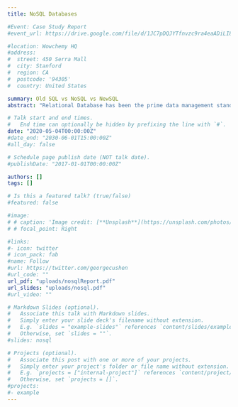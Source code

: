 ```yaml
---
title: NoSQL Databases

#Event: Case Study Report
#event_url: https://drive.google.com/file/d/1JC7pDQJYTfnvzc9ra4eaADiLI8bFRE1j/view?usp=sharing

#location: Wowchemy HQ
#address:
#  street: 450 Serra Mall
#  city: Stanford
#  region: CA
#  postcode: '94305'
#  country: United States

summary: Old SQL vs NoSQL vs NewSQL
abstract: "Relational Database has been the prime data management standard all around the world for several years. It has been the legacy vendor with mediocre performance in the new world. The need for faster, more scalable and flexible data management system raised in the recent years, that led to the development of NoSQL. However, NoSQL compromised on SQL and ACID to obtain Scalability. Hence a new Data Management System called NewSQL was brought into light which is ACID compliant, SQL based, Scalable, Distributed and highly available RDBMS system. They focus on making the Traditional SQL (RDBMS) perform better and scale better than NoSQL."

# Talk start and end times.
#   End time can optionally be hidden by prefixing the line with `#`.
date: "2020-05-04T00:00:00Z"
#date_end: "2030-06-01T15:00:00Z"
#all_day: false

# Schedule page publish date (NOT talk date).
#publishDate: "2017-01-01T00:00:00Z"

authors: []
tags: []

# Is this a featured talk? (true/false)
#featured: false

#image:
# # caption: 'Image credit: [**Unsplash**](https://unsplash.com/photos/bzdhc5b3Bxs)'
# # focal_point: Right

#links:
#- icon: twitter
# icon_pack: fab
#name: Follow
#url: https://twitter.com/georgecushen
#url_code: ""
url_pdf: "uploads/nosqlReport.pdf"
url_slides: "uploads/nosql.pdf"
#url_video: ""

# Markdown Slides (optional).
#   Associate this talk with Markdown slides.
#   Simply enter your slide deck's filename without extension.
#   E.g. `slides = "example-slides"` references `content/slides/example-slides.md`.
#   Otherwise, set `slides = ""`.
#slides: nosql

# Projects (optional).
#   Associate this post with one or more of your projects.
#   Simply enter your project's folder or file name without extension.
#   E.g. `projects = ["internal-project"]` references `content/project/deep-learning/index.md`.
#   Otherwise, set `projects = []`.
#projects:
#- example
---
```



